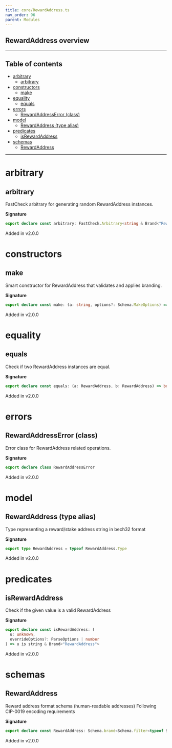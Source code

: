 ```yaml
---
title: core/RewardAddress.ts
nav_order: 96
parent: Modules
---
```


## RewardAddress overview

---

<h2 class="text-delta">Table of contents</h2>

- [arbitrary](#arbitrary)
  - [arbitrary](#arbitrary-1)
- [constructors](#constructors)
  - [make](#make)
- [equality](#equality)
  - [equals](#equals)
- [errors](#errors)
  - [RewardAddressError (class)](#rewardaddresserror-class)
- [model](#model)
  - [RewardAddress (type alias)](#rewardaddress-type-alias)
- [predicates](#predicates)
  - [isRewardAddress](#isrewardaddress)
- [schemas](#schemas)
  - [RewardAddress](#rewardaddress)

---

# arbitrary

## arbitrary

FastCheck arbitrary for generating random RewardAddress instances.

**Signature**

```ts
export declare const arbitrary: FastCheck.Arbitrary<string & Brand<"RewardAddress">>
```

Added in v2.0.0

# constructors

## make

Smart constructor for RewardAddress that validates and applies branding.

**Signature**

```ts
export declare const make: (a: string, options?: Schema.MakeOptions) => string & Brand<"RewardAddress">
```

Added in v2.0.0

# equality

## equals

Check if two RewardAddress instances are equal.

**Signature**

```ts
export declare const equals: (a: RewardAddress, b: RewardAddress) => boolean
```

Added in v2.0.0

# errors

## RewardAddressError (class)

Error class for RewardAddress related operations.

**Signature**

```ts
export declare class RewardAddressError
```

Added in v2.0.0

# model

## RewardAddress (type alias)

Type representing a reward/stake address string in bech32 format

**Signature**

```ts
export type RewardAddress = typeof RewardAddress.Type
```

Added in v2.0.0

# predicates

## isRewardAddress

Check if the given value is a valid RewardAddress

**Signature**

```ts
export declare const isRewardAddress: (
  u: unknown,
  overrideOptions?: ParseOptions | number
) => u is string & Brand<"RewardAddress">
```

Added in v2.0.0

# schemas

## RewardAddress

Reward address format schema (human-readable addresses)
Following CIP-0019 encoding requirements

**Signature**

```ts
export declare const RewardAddress: Schema.brand<Schema.filter<typeof Schema.String>, "RewardAddress">
```

Added in v2.0.0
